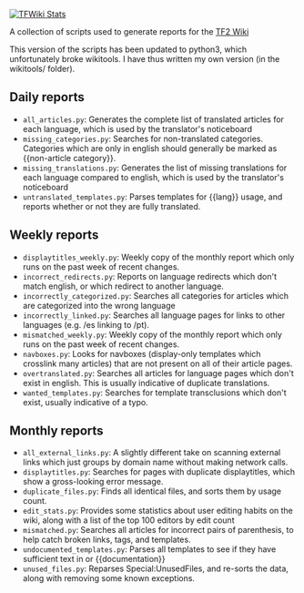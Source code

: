 [![TFWiki Stats](https://github.com/jbzdarkid/TFWiki-scripts/actions/workflows/tfwiki_stats.yml/badge.svg)](https://github.com/jbzdarkid/TFWiki-scripts/actions/workflows/tfwiki_stats.yml)

A collection of scripts used to generate reports for the [TF2 Wiki](https://wiki.teamfortress.com/wiki/Team_Fortress_Wiki:Reports)

This version of the scripts has been updated to python3, which unfortunately broke wikitools. I have thus written my own version (in the wikitools/ folder).

## Daily reports
- `all_articles.py`: Generates the complete list of translated articles for each language, which is used by the translator's noticeboard
- `missing_categories.py`: Searches for non-translated categories. Categories which are only in english should generally be marked as {{non-article category}}.
- `missing_translations.py`: Generates the list of missing translations for each language compared to english, which is used by the translator's noticeboard
- `untranslated_templates.py`: Parses templates for {{lang}} usage, and reports whether or not they are fully translated.

## Weekly reports
- `displaytitles_weekly.py`: Weekly copy of the monthly report which only runs on the past week of recent changes.
- `incorrect_redirects.py`: Reports on language redirects which don't match english, or which redirect to another language.
- `incorrectly_categorized.py`: Searches all categories for articles which are categorized into the wrong language
- `incorrectly_linked.py`: Searches all language pages for links to other languages (e.g. /es linking to /pt).
- `mismatched_weekly.py`: Weekly copy of the monthly report which only runs on the past week of recent changes.
- `navboxes.py`: Looks for navboxes (display-only templates which crosslink many articles) that are not present on all of their article pages.
- `overtranslated.py`: Searches all articles for language pages which don't exist in english. This is usually indicative of duplicate translations.
- `wanted_templates.py`: Searches for template transclusions which don't exist, usually indicative of a typo.

## Monthly reports
- `all_external_links.py`: A slightly different take on scanning external links which just groups by domain name without making network calls.
- `displaytitles.py`: Searches for pages with duplicate displaytitles, which show a gross-looking error message.
- `duplicate_files.py`: Finds all identical files, and sorts them by usage count.
- `edit_stats.py`: Provides some statistics about user editing habits on the wiki, along with a list of the top 100 editors by edit count
- `mismatched.py`: Searches all articles for incorrect pairs of parenthesis, to help catch broken links, tags, and templates.
- `undocumented_templates.py`: Parses all templates to see if they have sufficient text in <noinclude> or {{documentation}}
- `unused_files.py`: Reparses Special:UnusedFiles, and re-sorts the data, along with removing some known exceptions.

